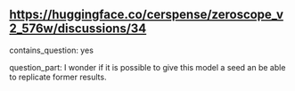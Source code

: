 ## https://huggingface.co/cerspense/zeroscope_v2_576w/discussions/34

contains_question: yes

question_part: I wonder if it is possible to give this model a seed an be able to replicate former results.